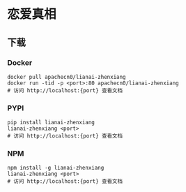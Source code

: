 # 恋爱真相

## 下载

### Docker

```
docker pull apachecn0/lianai-zhenxiang
docker run -tid -p <port>:80 apachecn0/lianai-zhenxiang
# 访问 http://localhost:{port} 查看文档
```

### PYPI

```
pip install lianai-zhenxiang
lianai-zhenxiang <port>
# 访问 http://localhost:{port} 查看文档
```

### NPM

```
npm install -g lianai-zhenxiang
lianai-zhenxiang <port>
# 访问 http://localhost:{port} 查看文档
```